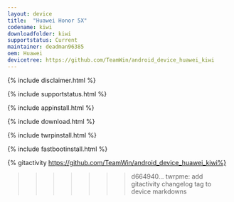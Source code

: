 ```yaml
---
layout: device
title:  "Huawei Honor 5X"
codename: kiwi
downloadfolder: kiwi
supportstatus: Current
maintainer: deadman96385
oem: Huawei
devicetree: https://github.com/TeamWin/android_device_huawei_kiwi
---
```


{% include disclaimer.html %}

{% include supportstatus.html %}

{% include appinstall.html %}

{% include download.html %}

{% include twrpinstall.html %}

{% include fastbootinstall.html %}

{% gitactivity  https://github.com/TeamWin/android_device_huawei_kiwi%}
>>>>>>> d664940... twrpme: add gitactivity changelog tag to device markdowns
